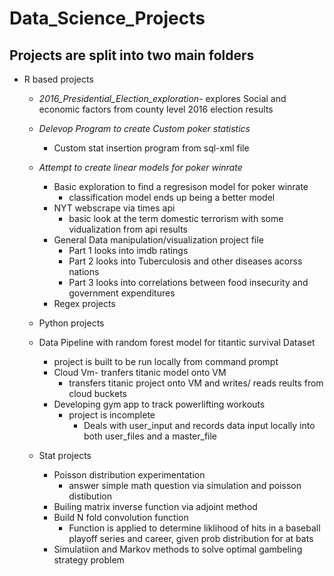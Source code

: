 # Data_Science_Projects
## Projects are split into two main folders
+ R based projects
  + *2016_Presidential_Election_exploration*- explores Social and economic factors from county level 2016 election results
  + *Delevop Program to create Custom poker statistics*
      + Custom stat insertion program from sql-xml file
  + *Attempt to create linear models for poker winrate*
      + Basic exploration to find a regresison model for poker winrate
        + classification model ends up being a better model 
    + NYT webscrape via times api
      + basic look at the term domestic terrorism with some vidualization from api results
    + General Data manipulation/visualization project file
      + Part 1 looks into imdb ratings
      + Part 2 looks into Tuberculosis and other diseases acorss nations
      + Part 3 looks into correlations between food insecurity and government expenditures 
    + Regex projects 
  + Python projects
  + Data Pipeline with random forest model for titantic survival Dataset
      + project is built to be run locally from command prompt
    + Cloud Vm- tranfers titanic model onto VM
      + transfers titanic project onto VM and writes/ reads reults from cloud buckets 
    + Developing gym app to track powerlifting workouts
      + project is incomplete  
        + Deals with user_input and records data input locally into both user_files and a master_file
    
  + Stat projects
    + Poisson distribution experimentation
      + answer simple math question via simulation and poisson distibution
    + Builing matrix inverse function via adjoint method
    + Build N fold convolution function 
      + Function is applied to determine liklihood of hits in a baseball playoff series and career, given prob distribution for at bats
     + Simulatiion and Markov methods to solve optimal gambeling strategy problem
 
